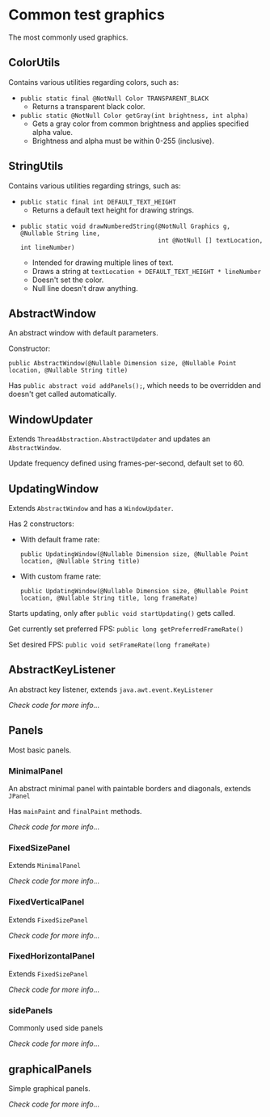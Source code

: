 # Common test graphics

The most commonly used graphics.


## ColorUtils

Contains various utilities regarding colors, such as:
* `public static final @NotNull Color TRANSPARENT_BLACK`
  * Returns a transparent black color.
* `public static @NotNull Color getGray(int brightness, int alpha)`
  * Gets a gray color from common brightness and applies specified alpha value.
  * Brightness and alpha must be within 0-255 (inclusive).


## StringUtils

Contains various utilities regarding strings, such as:
* `public static final int DEFAULT_TEXT_HEIGHT`
  * Returns a default text height for drawing strings.
* ```
  public static void drawNumberedString(@NotNull Graphics g, @Nullable String line,
                                        int @NotNull [] textLocation, int lineNumber)
  ```
  * Intended for drawing multiple lines of text.
  * Draws a string at `textLocation + DEFAULT_TEXT_HEIGHT * lineNumber`
  * Doesn't set the color.
  * Null line doesn't draw anything.


## AbstractWindow

An abstract window with default parameters.

Constructor:
```
public AbstractWindow(@Nullable Dimension size, @Nullable Point location, @Nullable String title)
```

Has `public abstract void addPanels();`, which needs to be overridden and doesn't get called automatically.


## WindowUpdater

Extends `ThreadAbstraction.AbstractUpdater` and updates an `AbstractWindow`.

Update frequency defined using frames-per-second, default set to 60.


## UpdatingWindow

Extends `AbstractWindow` and has a `WindowUpdater`.

Has 2 constructors:
* With default frame rate:
  ```
  public UpdatingWindow(@Nullable Dimension size, @Nullable Point location, @Nullable String title)
  ```
* With custom frame rate:
  ```
  public UpdatingWindow(@Nullable Dimension size, @Nullable Point location, @Nullable String title, long frameRate)
  ```

Starts updating, only after `public void startUpdating()` gets called.

Get currently set preferred FPS: `public long getPreferredFrameRate()`

Set desired FPS: `public void setFrameRate(long frameRate)`


## AbstractKeyListener

An abstract key listener, extends `java.awt.event.KeyListener`

_Check code for more info..._


## Panels

Most basic panels.


### MinimalPanel

An abstract minimal panel with paintable borders and diagonals, extends `JPanel`

Has `mainPaint` and `finalPaint` methods.

_Check code for more info..._


### FixedSizePanel

Extends `MinimalPanel`

_Check code for more info..._


### FixedVerticalPanel

Extends `FixedSizePanel`

_Check code for more info..._


### FixedHorizontalPanel

Extends `FixedSizePanel`

_Check code for more info..._


### sidePanels

Commonly used side panels

_Check code for more info..._


## graphicalPanels

Simple graphical panels.

_Check code for more info..._
